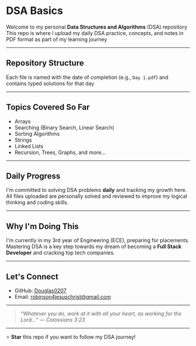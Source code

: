 # DSA Basics
         
Welcome to my personal **Data Structures and Algorithms** (DSA) repository  
This repo is where I upload my daily DSA practice, concepts, and notes in PDF format as part of my learning journey
      
--- 
     
## Repository Structure 

Each file is named with the date of completion (e.g., `Day 1.pdf`) and contains typed solutions for that day   
  
--- 
    
## Topics Covered So Far  
 
- Arrays    
-  Searching (Binary Search, Linear Search)   
-  Sorting Algorithms  
-  Strings  
-  Linked Lists 
-  Recursion, Trees, Graphs, and more...  

---
 
## Daily Progress

I'm committed to solving DSA problems **daily** and tracking my growth here.  
All files uploaded are personally solved and reviewed to improve my logical thinking and coding skills. 

---

## Why I'm Doing This

I'm currently in my 3rd year of Engineering (ECE), preparing for placements.  
Mastering DSA is a key step towards my dream of becoming a **Full Stack Developer** and cracking top tech companies.

---

## Let's Connect

- GitHub: [Douglas0207](https://github.com/Douglas0207)  
-  Email: robinson4jesuschrist@gmail.com  

---

> _“Whatever you do, work at it with all your heart, as working for the Lord…” — Colossians 3:23_

---

⭐ **Star** this repo if you want to follow my DSA journey!
